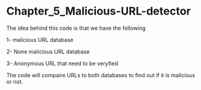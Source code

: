# Chapter_5_Malicious-URL-detector
The idea behind this code is that we have the following 

1- malicious URL database 

2- None malicious URL database

3- Anonymous URL that need to be veryfied 

The code will compaire URLs to both databases to find out if it is malicious or not. 
